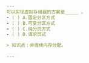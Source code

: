 ```yaml
---
可以实现虚拟存储器的方案是_____ 。
- ( ) A.固定分区方式 
- ( ) B.可变分区方式 
- ( ) C.纯分页方式 
- ( ) D.请求页式

> 知识点：非连续内存分配。

---
```

